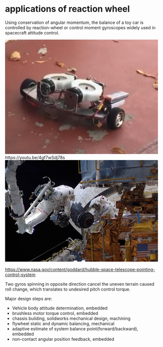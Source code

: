 # applications of reaction wheel
Using conservation of angular momentum, the balance of a toy car is controlled by reaction-wheel or control moment gyroscopes widely used in spacecraft attitude control.

<img src="doc/img/reactionWheelToyCar.png" width="600">
https://youtu.be/4gf7wSdj78s

<img src="doc/img/reaction_wheels_sts-109_eva2.jpg" width="600">

https://www.nasa.gov/content/goddard/hubble-space-telescope-pointing-control-system

Two gyros spinning in opposite direction cancel the uneven terrain caused roll change, which translates to undesired pitch control torque. 

Major design steps are:
- Vehicle body attitude determination, embedded
- brushless motor torque control, embedded
- chassis building, solidworks mechanical design, machining
- flywheel static and dynamic balancing, mechanical
- adaptive estimate of system balance point(forward/backward), embedded
- non-contact angular position feedback, embedded

